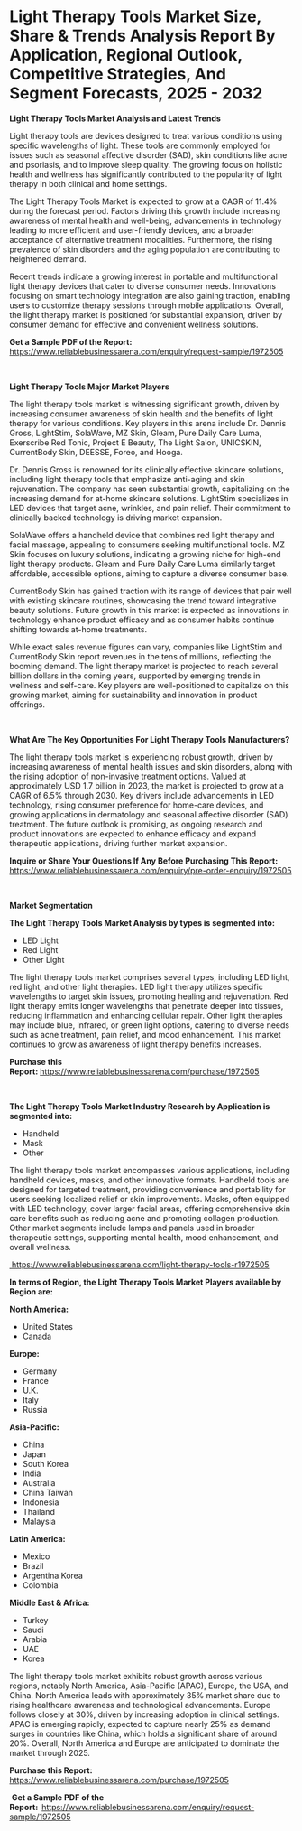 <p><h1>Light Therapy Tools Market Size, Share & Trends Analysis Report By Application, Regional Outlook, Competitive Strategies, And Segment Forecasts, 2025 - 2032</h1></p><p><strong>Light Therapy Tools Market Analysis and Latest Trends</strong></p>
<p><p>Light therapy tools are devices designed to treat various conditions using specific wavelengths of light. These tools are commonly employed for issues such as seasonal affective disorder (SAD), skin conditions like acne and psoriasis, and to improve sleep quality. The growing focus on holistic health and wellness has significantly contributed to the popularity of light therapy in both clinical and home settings. </p><p>The Light Therapy Tools Market is expected to grow at a CAGR of 11.4% during the forecast period. Factors driving this growth include increasing awareness of mental health and well-being, advancements in technology leading to more efficient and user-friendly devices, and a broader acceptance of alternative treatment modalities. Furthermore, the rising prevalence of skin disorders and the aging population are contributing to heightened demand. </p><p>Recent trends indicate a growing interest in portable and multifunctional light therapy devices that cater to diverse consumer needs. Innovations focusing on smart technology integration are also gaining traction, enabling users to customize therapy sessions through mobile applications. Overall, the light therapy market is positioned for substantial expansion, driven by consumer demand for effective and convenient wellness solutions.</p></p>
<p><strong>Get a Sample PDF of the Report:&nbsp;</strong> <a href="https://www.reliablebusinessarena.com/enquiry/request-sample/1972505?utm_campaign=3355&utm_medium=2&utm_source=Github&utm_content=ia&utm_term=15042025&utm_id=light-therapy-tools">https://www.reliablebusinessarena.com/enquiry/request-sample/1972505</a></p>
<p>&nbsp;</p>
<p><strong>Light Therapy Tools Major Market Players</strong></p>
<p><p>The light therapy tools market is witnessing significant growth, driven by increasing consumer awareness of skin health and the benefits of light therapy for various conditions. Key players in this arena include Dr. Dennis Gross, LightStim, SolaWave, MZ Skin, Gleam, Pure Daily Care Luma, Exerscribe Red Tonic, Project E Beauty, The Light Salon, UNICSKIN, CurrentBody Skin, DEESSE, Foreo, and Hooga.</p><p>Dr. Dennis Gross is renowned for its clinically effective skincare solutions, including light therapy tools that emphasize anti-aging and skin rejuvenation. The company has seen substantial growth, capitalizing on the increasing demand for at-home skincare solutions. LightStim specializes in LED devices that target acne, wrinkles, and pain relief. Their commitment to clinically backed technology is driving market expansion.</p><p>SolaWave offers a handheld device that combines red light therapy and facial massage, appealing to consumers seeking multifunctional tools. MZ Skin focuses on luxury solutions, indicating a growing niche for high-end light therapy products. Gleam and Pure Daily Care Luma similarly target affordable, accessible options, aiming to capture a diverse consumer base.</p><p>CurrentBody Skin has gained traction with its range of devices that pair well with existing skincare routines, showcasing the trend toward integrative beauty solutions. Future growth in this market is expected as innovations in technology enhance product efficacy and as consumer habits continue shifting towards at-home treatments.</p><p>While exact sales revenue figures can vary, companies like LightStim and CurrentBody Skin report revenues in the tens of millions, reflecting the booming demand. The light therapy market is projected to reach several billion dollars in the coming years, supported by emerging trends in wellness and self-care. Key players are well-positioned to capitalize on this growing market, aiming for sustainability and innovation in product offerings.</p></p>
<p>&nbsp;</p>
<p><strong>What Are The Key Opportunities For Light Therapy Tools Manufacturers?</strong></p>
<p><p>The light therapy tools market is experiencing robust growth, driven by increasing awareness of mental health issues and skin disorders, along with the rising adoption of non-invasive treatment options. Valued at approximately USD 1.7 billion in 2023, the market is projected to grow at a CAGR of 6.5% through 2030. Key drivers include advancements in LED technology, rising consumer preference for home-care devices, and growing applications in dermatology and seasonal affective disorder (SAD) treatment. The future outlook is promising, as ongoing research and product innovations are expected to enhance efficacy and expand therapeutic applications, driving further market expansion.</p></p>
<p><strong>Inquire or Share Your Questions If Any Before Purchasing This Report:</strong> <a href="https://www.reliablebusinessarena.com/enquiry/pre-order-enquiry/1972505?utm_campaign=3355&utm_medium=2&utm_source=Github&utm_content=ia&utm_term=15042025&utm_id=light-therapy-tools">https://www.reliablebusinessarena.com/enquiry/pre-order-enquiry/1972505</a></p>
<p>&nbsp;</p>
<p><strong>Market Segmentation</strong></p>
<p><strong>The Light Therapy Tools Market Analysis by types is segmented into:</strong></p>
<p><ul><li>LED Light</li><li>Red Light</li><li>Other Light</li></ul></p>
<p><p>The light therapy tools market comprises several types, including LED light, red light, and other light therapies. LED light therapy utilizes specific wavelengths to target skin issues, promoting healing and rejuvenation. Red light therapy emits longer wavelengths that penetrate deeper into tissues, reducing inflammation and enhancing cellular repair. Other light therapies may include blue, infrared, or green light options, catering to diverse needs such as acne treatment, pain relief, and mood enhancement. This market continues to grow as awareness of light therapy benefits increases.</p></p>
<p><strong>Purchase this Report:&nbsp;</strong><a href="https://www.reliablebusinessarena.com/purchase/1972505?utm_campaign=3355&utm_medium=2&utm_source=Github&utm_content=ia&utm_term=15042025&utm_id=light-therapy-tools">https://www.reliablebusinessarena.com/purchase/1972505</a></p>
<p>&nbsp;</p>
<p><strong>The Light Therapy Tools Market Industry Research by Application is segmented into:</strong></p>
<p><ul><li>Handheld</li><li>Mask</li><li>Other</li></ul></p>
<p><p>The light therapy tools market encompasses various applications, including handheld devices, masks, and other innovative formats. Handheld tools are designed for targeted treatment, providing convenience and portability for users seeking localized relief or skin improvements. Masks, often equipped with LED technology, cover larger facial areas, offering comprehensive skin care benefits such as reducing acne and promoting collagen production. Other market segments include lamps and panels used in broader therapeutic settings, supporting mental health, mood enhancement, and overall wellness.</p></p>
<p><a href="https://www.reliablebusinessarena.com/light-therapy-tools-r1972505?utm_campaign=3355&utm_medium=2&utm_source=Github&utm_content=ia&utm_term=15042025&utm_id=light-therapy-tools">&nbsp;https://www.reliablebusinessarena.com/light-therapy-tools-r1972505</a></p>
<p><strong>In terms of Region, the Light Therapy Tools Market Players available by Region are:</strong></p>
<p>
    <p> <strong> North America: </strong>
        <ul>
            <li>United States</li>
            <li>Canada</li>
        </ul>
        </p> 
    <p> <strong> Europe: </strong>
        <ul>
            <li>Germany</li>
            <li>France</li>
            <li>U.K.</li>
            <li>Italy</li>
            <li>Russia</li>
        </ul>
        </p> 
    <p> <strong> Asia-Pacific: </strong>
        <ul>
            <li>China</li>
            <li>Japan</li>
            <li>South Korea</li>
            <li>India</li>
            <li>Australia</li>
            <li>China Taiwan</li>
            <li>Indonesia</li>
            <li>Thailand</li>
            <li>Malaysia</li>
        </ul>
        </p> 
    <p> <strong> Latin America: </strong>
        <ul>
            <li>Mexico</li>
            <li>Brazil</li>
            <li>Argentina Korea</li>
            <li>Colombia</li>
        </ul>
        </p> 
    <p> <strong> Middle East & Africa: </strong>
        <ul>
            <li>Turkey</li>
            <li>Saudi</li>
            <li>Arabia</li>
            <li>UAE</li>
            <li>Korea</li>
        </ul>
    </p>
    </p>
<p><p>The light therapy tools market exhibits robust growth across various regions, notably North America, Asia-Pacific (APAC), Europe, the USA, and China. North America leads with approximately 35% market share due to rising healthcare awareness and technological advancements. Europe follows closely at 30%, driven by increasing adoption in clinical settings. APAC is emerging rapidly, expected to capture nearly 25% as demand surges in countries like China, which holds a significant share of around 20%. Overall, North America and Europe are anticipated to dominate the market through 2025.</p></p>
<p><strong>Purchase this Report: </strong><a href="https://www.reliablebusinessarena.com/purchase/1972505?utm_campaign=3355&utm_medium=2&utm_source=Github&utm_content=ia&utm_term=15042025&utm_id=light-therapy-tools">https://www.reliablebusinessarena.com/purchase/1972505</a></p>
<p>&nbsp;<strong>Get a Sample PDF of the Report:&nbsp;&nbsp;</strong><a href="https://www.reliablebusinessarena.com/enquiry/request-sample/1972505?utm_campaign=3355&utm_medium=2&utm_source=Github&utm_content=ia&utm_term=15042025&utm_id=light-therapy-tools">https://www.reliablebusinessarena.com/enquiry/request-sample/1972505</a></p>
<p><strong></strong></p>
<p><p></p><p></p><p></p></p>